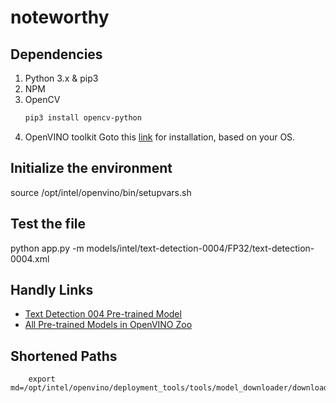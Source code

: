 # noteworthy

## Dependencies
1. Python 3.x & pip3
2. NPM
3. OpenCV
    ```sh
    pip3 install opencv-python
    ```
4. OpenVINO toolkit
    Goto this [link](https://software.intel.com/en-us/openvino-toolkit/choose-download?) for installation, based on your OS.

## Initialize the environment
source /opt/intel/openvino/bin/setupvars.sh

## Test the file
python app.py -m models/intel/text-detection-0004/FP32/text-detection-0004.xml

## Handly Links
- [Text Detection 004 Pre-trained Model](http://docs.openvinotoolkit.org/latest/_models_intel_text_detection_0004_description_text_detection_0004.html)
- [All Pre-trained Models in OpenVINO Zoo](https://software.intel.com/en-us/openvino-toolkit/documentation/pretrained-models)

## Shortened Paths
```
    export md=/opt/intel/openvino/deployment_tools/tools/model_downloader/downloader.py
```

